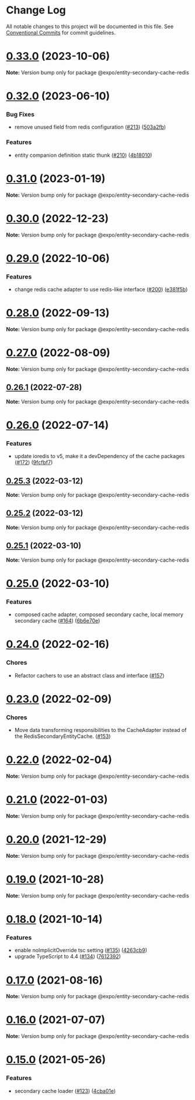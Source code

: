 # Change Log

All notable changes to this project will be documented in this file.
See [Conventional Commits](https://conventionalcommits.org) for commit guidelines.

# [0.33.0](https://github.com/expo/entity/compare/v0.32.0...v0.33.0) (2023-10-06)

**Note:** Version bump only for package @expo/entity-secondary-cache-redis





# [0.32.0](https://github.com/expo/entity/compare/v0.31.1...v0.32.0) (2023-06-10)


### Bug Fixes

* remove unused field from redis configuration ([#213](https://github.com/expo/entity/issues/213)) ([503a2fb](https://github.com/expo/entity/commit/503a2fb6a8d57f6a09f6da99daf5ab92fc3e7945))


### Features

* entity companion definition static thunk ([#210](https://github.com/expo/entity/issues/210)) ([4b18010](https://github.com/expo/entity/commit/4b18010d42be50ef329f428b08330e21bf676586))





# [0.31.0](https://github.com/expo/entity/compare/v0.30.0...v0.31.0) (2023-01-19)

**Note:** Version bump only for package @expo/entity-secondary-cache-redis





# [0.30.0](https://github.com/expo/entity/compare/v0.29.0...v0.30.0) (2022-12-23)

**Note:** Version bump only for package @expo/entity-secondary-cache-redis





# [0.29.0](https://github.com/expo/entity/compare/v0.28.0...v0.29.0) (2022-10-06)


### Features

* change redis cache adapter to use redis-like interface ([#200](https://github.com/expo/entity/issues/200)) ([e381f5b](https://github.com/expo/entity/commit/e381f5b2acfc17dcade2cf6e8506fa1c1c255e73))





# [0.28.0](https://github.com/expo/entity/compare/v0.27.0...v0.28.0) (2022-09-13)

**Note:** Version bump only for package @expo/entity-secondary-cache-redis





# [0.27.0](https://github.com/expo/entity/compare/v0.26.1...v0.27.0) (2022-08-09)

**Note:** Version bump only for package @expo/entity-secondary-cache-redis





## [0.26.1](https://github.com/expo/entity/compare/v0.26.0...v0.26.1) (2022-07-28)

**Note:** Version bump only for package @expo/entity-secondary-cache-redis





# [0.26.0](https://github.com/expo/entity/compare/v0.25.3...v0.26.0) (2022-07-14)


### Features

* update ioredis to v5, make it a devDependency of the cache packages ([#172](https://github.com/expo/entity/issues/172)) ([9fcfbf7](https://github.com/expo/entity/commit/9fcfbf746a61554cefedf7fb0f1a3a9056b58ffe))





## [0.25.3](https://github.com/expo/entity/compare/v0.25.2...v0.25.3) (2022-03-12)

**Note:** Version bump only for package @expo/entity-secondary-cache-redis





## [0.25.2](https://github.com/expo/entity/compare/v0.25.1...v0.25.2) (2022-03-12)

**Note:** Version bump only for package @expo/entity-secondary-cache-redis





## [0.25.1](https://github.com/expo/entity/compare/v0.25.0...v0.25.1) (2022-03-10)

**Note:** Version bump only for package @expo/entity-secondary-cache-redis





# [0.25.0](https://github.com/expo/entity/compare/v0.24.0...v0.25.0) (2022-03-10)


### Features

* composed cache adapter, composed secondary cache, local memory secondary cache ([#164](https://github.com/expo/entity/issues/164)) ([6b6e70e](https://github.com/expo/entity/commit/6b6e70e75f7e42a4dce13edeb406a4d88d9264f0))





# [0.24.0](https://github.com/expo/entity/compare/v0.23.0...v0.24.0) (2022-02-16)

### Chores

* Refactor cachers to use an abstract class and interface  ([#157](https://github.com/expo/entity/pull/157))




# [0.23.0](https://github.com/expo/entity/compare/v0.22.0...v0.23.0) (2022-02-09)

### Chores

* Move data transforming responsibilities to the CacheAdapter instead of the RedisSecondaryEntityCache. ([#153](https://github.com/expo/entity/pull/153))




# [0.22.0](https://github.com/expo/entity/compare/v0.21.0...v0.22.0) (2022-02-04)

**Note:** Version bump only for package @expo/entity-secondary-cache-redis





# [0.21.0](https://github.com/expo/entity/compare/v0.20.0...v0.21.0) (2022-01-03)

**Note:** Version bump only for package @expo/entity-secondary-cache-redis





# [0.20.0](https://github.com/expo/entity/compare/v0.19.0...v0.20.0) (2021-12-29)

**Note:** Version bump only for package @expo/entity-secondary-cache-redis





# [0.19.0](https://github.com/expo/entity/compare/v0.18.0...v0.19.0) (2021-10-28)

**Note:** Version bump only for package @expo/entity-secondary-cache-redis





# [0.18.0](https://github.com/expo/entity/compare/v0.17.0...v0.18.0) (2021-10-14)


### Features

* enable noImplicitOverride tsc setting ([#135](https://github.com/expo/entity/issues/135)) ([4263cb9](https://github.com/expo/entity/commit/4263cb9b8b69fe4fb68c74ec1c7aba04508a1555))
* upgrade TypeScript to 4.4 ([#134](https://github.com/expo/entity/issues/134)) ([7612392](https://github.com/expo/entity/commit/7612392dbfd9778d25c465c1626c372d75a6d05a))





# [0.17.0](https://github.com/expo/entity/compare/v0.16.0...v0.17.0) (2021-08-16)

**Note:** Version bump only for package @expo/entity-secondary-cache-redis





# [0.16.0](https://github.com/expo/entity/compare/v0.15.0...v0.16.0) (2021-07-07)

**Note:** Version bump only for package @expo/entity-secondary-cache-redis





# [0.15.0](https://github.com/expo/entity/compare/v0.14.1...v0.15.0) (2021-05-26)


### Features

* secondary cache loader ([#123](https://github.com/expo/entity/issues/123)) ([4cba01e](https://github.com/expo/entity/commit/4cba01eb259c87d60b3026ce776e46f781363690))
